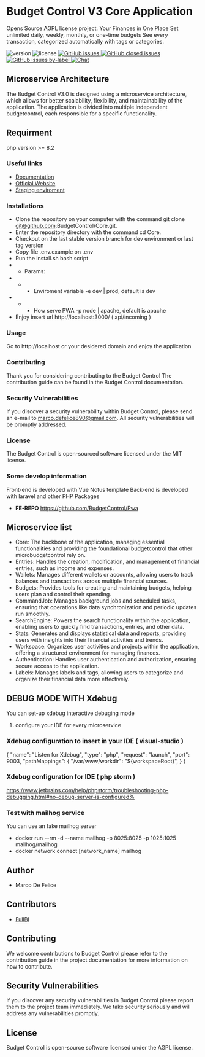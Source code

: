 # Budget Control V3 Core Application
Opens Source AGPL license project. Your Finances in One Place Set unlimited daily, weekly, monthly, or one-time budgets See every transaction, categorized automatically with tags or categories.

![version](https://img.shields.io/badge/version-2.2.2-blue.svg) ![license](https://img.shields.io/badge/license-AGPL-blue.svg) <a 
href="https://github.com/budgetcontrol/budgetcontrol/issues?q=is%3Aopen+is%3Aissue" target="_blank">![GitHub issues](https://img.shields.io/github/issues/budgetcontrol/budgetcontrol)
</a> <a href="https://github.com/budgetcontrol/budgetcontrol/issues?q=is%3Aissue+is%3Aclosed" target="_blank">![GitHub closed issues](https://img.shields.io/github/issues-closed/budgetcontrol/budgetcontrol?color=green)
</a> <a href="https://github.com/budgetcontrol/budgetcontrol/issues?q=is%3Aissue+is%3Aopen+label%3Abug" target="_blank">![GitHub issues by-label](https://img.shields.io/github/issues/budgetcontrol/budgetcontrol/bug?color=red)
</a><a href="https://discord.gg/TtMTeUbSpW" target="_blank">![Chat](https://img.shields.io/badge/chat-on%20discord-7289da.svg)</a>

## Microservice Architecture
The Budget Control V3.0 is designed using a microservice architecture, which allows for better scalability, flexibility, and maintainability of the application. The application is divided into multiple independent budgetcontrol, each responsible for a specific functionality.

## Requirment
php version >= 8.2

### Useful links
* [Documentation](https://doc.budgetcontrol.cloud/docs/intro)
* [Official Website](http://www.budgetcontrol.cloud)
* [Staging enviroment](https://dev.budgetcontrol.cloud)

### Installations
* Clone the repository on your computer with the command git clone git@github.com:BudgetControl/Core.git.
* Enter the repository directory with the command cd Core.
* Checkout on the last stable version branch for dev environment or last tag version
* Copy file .env.example on .env 
* Run the install.sh bash script
* * Params:
* * * Enviroment variable -e dev | prod, default is dev
* * * How serve PWA -p node | apache, default is apache
* Enjoy
   insert url http://localhost:3000/ ( api/incoming )
   
### Usage
Go to http://localhost or your desidered domain and enjoy the application

### Contributing
Thank you for considering contributing to the Budget Control The contribution guide can be found in the Budget Control documentation.

### Security Vulnerabilities
If you discover a security vulnerability within Budget Control, please send an e-mail to marco.defelice890@gmail.com. All security vulnerabilities will be promptly addressed.

### License
The Budget Control is open-sourced software licensed under the MIT license.

### Some develop information
Front-end is developed with Vue Notus template Back-end is developed with laravel and other PHP Packages
- **FE-REPO** https://github.com/BudgetControl/Pwa

## Microservice list

* Core: The backbone of the application, managing essential functionalities and providing the foundational budgetcontrol that other microbudgetcontrol rely on.
* Entries: Handles the creation, modification, and management of financial entries, such as income and expenses.
* Wallets: Manages different wallets or accounts, allowing users to track balances and transactions across multiple financial sources.
* Budgets: Provides tools for creating and maintaining budgets, helping users plan and control their spending.
* CommandJob: Manages background jobs and scheduled tasks, ensuring that operations like data synchronization and periodic updates run smoothly.
* SearchEngine: Powers the search functionality within the application, enabling users to quickly find transactions, entries, and other data.
* Stats: Generates and displays statistical data and reports, providing users with insights into their financial activities and trends.
* Workspace: Organizes user activities and projects within the application, offering a structured environment for managing finances.
* Authentication: Handles user authentication and authorization, ensuring secure access to the application.
* Labels: Manages labels and tags, allowing users to categorize and organize their financial data more effectively.

## DEBUG MODE WITH Xdebug
You can set-up xdebug interactive debuging mode

1. configure your IDE for every microservice

### Xdebug configuration to insert in your IDE ( visual-studio )
{
    "name": "Listen for Xdebug",
    "type": "php",
    "request": "launch",
    "port": 9003,
    "pathMappings": {
        "/var/www/workdir": "${workspaceRoot}",
    }
}

### Xdebug configuration for IDE ( php storm )
https://www.jetbrains.com/help/phpstorm/troubleshooting-php-debugging.html#no-debug-server-is-configured% 

### Test with mailhog service
You can use an fake mailhog server
- docker run --rm -d --name mailhog -p 8025:8025 -p 1025:1025 mailhog/mailhog
- docker network connect [network_name] mailhog

## Author
* Marco De Felice

## Contributors
* [FullBl](https://github.com/fullbl)

## Contributing
We welcome contributions to Budget Control please refer to the contribution guide in the project documentation for more information on how to contribute.

## Security Vulnerabilities
If you discover any security vulnerabilities in Budget Control please report them to the project team immediately. We take security seriously and will address any vulnerabilities promptly.

## License
Budget Control is open-source software licensed under the AGPL license.
